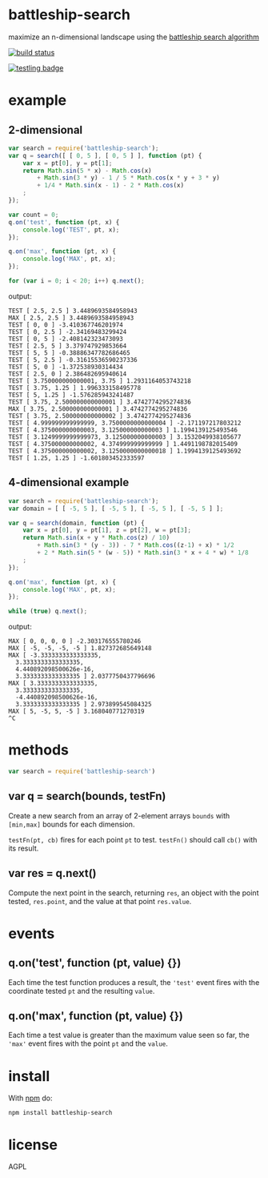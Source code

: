 # battleship-search

maximize an n-dimensional landscape using the
[battleship search algorithm](http://opensourceecology.org/wiki/Anthony_Repetto/Concept_Log#Binary_Search)

[![build status](https://secure.travis-ci.org/substack/battleship-search.png)](http://travis-ci.org/substack/battleship-search)

[![testling badge](https://ci.testling.com/substack/battleship-search.png)](https://ci.testling.com/substack/battleship-search)

# example

## 2-dimensional

``` js
var search = require('battleship-search');
var q = search([ [ 0, 5 ], [ 0, 5 ] ], function (pt) {
    var x = pt[0], y = pt[1];
    return Math.sin(5 * x) - Math.cos(x)
        + Math.sin(3 * y) - 1 / 5 * Math.cos(x * y + 3 * y)
        + 1/4 * Math.sin(x - 1) - 2 * Math.cos(x)
    ;
});

var count = 0;
q.on('test', function (pt, x) {
    console.log('TEST', pt, x);
});

q.on('max', function (pt, x) {
    console.log('MAX', pt, x);
});

for (var i = 0; i < 20; i++) q.next();
```

output:

```
TEST [ 2.5, 2.5 ] 3.4489693584958943
MAX [ 2.5, 2.5 ] 3.4489693584958943
TEST [ 0, 0 ] -3.410367746201974
TEST [ 0, 2.5 ] -2.34169483299424
TEST [ 0, 5 ] -2.408142323473093
TEST [ 2.5, 5 ] 3.379747929853664
TEST [ 5, 5 ] -0.38886347782686465
TEST [ 5, 2.5 ] -0.31615536590237336
TEST [ 5, 0 ] -1.372538930314434
TEST [ 2.5, 0 ] 2.386482695940614
TEST [ 3.750000000000001, 3.75 ] 1.2931164053743218
TEST [ 3.75, 1.25 ] 1.996333158495778
TEST [ 5, 1.25 ] -1.576285943241487
TEST [ 3.75, 2.500000000000001 ] 3.4742774295274836
MAX [ 3.75, 2.500000000000001 ] 3.4742774295274836
TEST [ 3.75, 2.500000000000002 ] 3.4742774295274836
TEST [ 4.999999999999999, 3.7500000000000004 ] -2.171197217803212
TEST [ 4.375000000000003, 3.125000000000003 ] 1.1994139125493546
TEST [ 3.1249999999999973, 3.125000000000003 ] 3.1532049938105677
TEST [ 4.375000000000002, 4.374999999999999 ] 1.4491198782015409
TEST [ 4.375000000000002, 3.1250000000000018 ] 1.1994139125493692
TEST [ 1.25, 1.25 ] -1.601803452333597
```

## 4-dimensional example

``` js
var search = require('battleship-search');
var domain = [ [ -5, 5 ], [ -5, 5 ], [ -5, 5 ], [ -5, 5 ] ];

var q = search(domain, function (pt) {
    var x = pt[0], y = pt[1], z = pt[2], w = pt[3];
    return Math.sin(x + y * Math.cos(z) / 10)
        + Math.sin(3 * (y - 3)) - 7 * Math.cos((z-1) + x) * 1/2
        + 2 * Math.sin(5 * (w - 5)) * Math.sin(3 * x + 4 * w) * 1/8
    ;
});

q.on('max', function (pt, x) {
    console.log('MAX', pt, x);
});

while (true) q.next();
```

output:

```
MAX [ 0, 0, 0, 0 ] -2.303176555780246
MAX [ -5, -5, -5, -5 ] 1.827372685649148
MAX [ -3.3333333333333335,
  3.3333333333333335,
  4.440892098500626e-16,
  3.3333333333333335 ] 2.0377750437796696
MAX [ 3.3333333333333335,
  3.3333333333333335,
  -4.440892098500626e-16,
  3.3333333333333335 ] 2.973899545084325
MAX [ 5, -5, 5, -5 ] 3.168040771270319
^C
```

# methods

``` js
var search = require('battleship-search')
```

## var q = search(bounds, testFn)

Create a new search from an array of 2-element arrays `bounds` with `[min,max]`
bounds for each dimension.

`testFn(pt, cb)` fires for each point `pt` to test. `testFn()` should call
`cb()` with its result.

## var res = q.next()

Compute the next point in the search, returning `res`, an object with
the point tested, `res.point`, and the value at that point `res.value`.

# events

## q.on('test', function (pt, value) {})

Each time the test function produces a result, the `'test'` event fires with the
coordinate tested `pt` and the resulting `value`.

## q.on('max', function (pt, value) {})

Each time a test value is greater than the maximum value seen so far, the
`'max'` event fires with the point `pt` and the `value`.

# install

With [npm](https://npmjs.org) do:

```
npm install battleship-search
```

# license

AGPL
